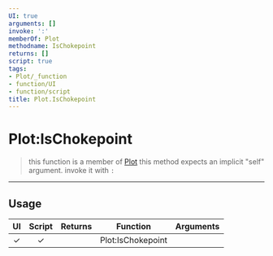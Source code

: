 ```yaml
---
UI: true
arguments: []
invoke: ':'
memberOf: Plot
methodname: IsChokepoint
returns: []
script: true
tags:
- Plot/_function
- function/UI
- function/script
title: Plot.IsChokepoint
---
```

# Plot:IsChokepoint
> this function is a member of [Plot](civ-6/lua/Plot.md)
> this method expects an implicit "self" argument. invoke it with `:`
-----
## Usage
|  UI | Script | Returns | Function | Arguments |
|:---:|:------:|-------:|:--------:|:---------|
|✓|✓||Plot:IsChokepoint||
